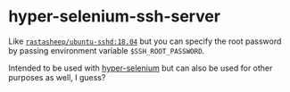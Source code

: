 # hyper-selenium-ssh-server

Like [`rastasheep/ubuntu-sshd:18.04`](https://hub.docker.com/r/rastasheep/ubuntu-sshd/) but you can specify the root password by passing environment variable `$SSH_ROOT_PASSWORD`.

Intended to be used with [hyper-selenium](https://github.com/taskworld/hyper-selenium) but can also be used for other purposes as well, I guess?
